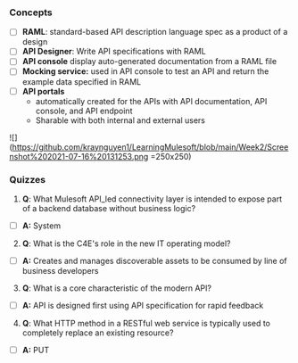 ### Concepts
- [ ] **RAML**: standard-based API description language spec as a product of a design 
- [ ] **API Designer**: Write API specifications with RAML
- [ ] **API console** display auto-generated documentation from a RAML file
- [ ] **Mocking service:** used in API console to test an API and return the example data specified in RAML 
- [ ] **API portals**
  * automatically created for the APIs with API documentation, API console, and API endpoint
  * Sharable with both internal and external users

![](https://github.com/kraynguyen1/LearningMulesoft/blob/main/Week2/Screenshot%202021-07-16%20131253.png =250x250)

### Quizzes
1. **Q**: What Mulesoft API_led connectivity layer is intended to expose part of a backend database without business logic?
- [ ] **A:** System
2. **Q**: What is the C4E's role in the new IT operating model?
- [ ] **A:** Creates and manages discoverable assets to be consumed by line of business developers
3. **Q**: What is a core characteristic of the modern API?
- [ ] **A:** API is designed first using API specification for rapid feedback
4. **Q**: What HTTP method in a RESTful web service is typically used to completely replace an existing resource?
- [ ] **A:** PUT






